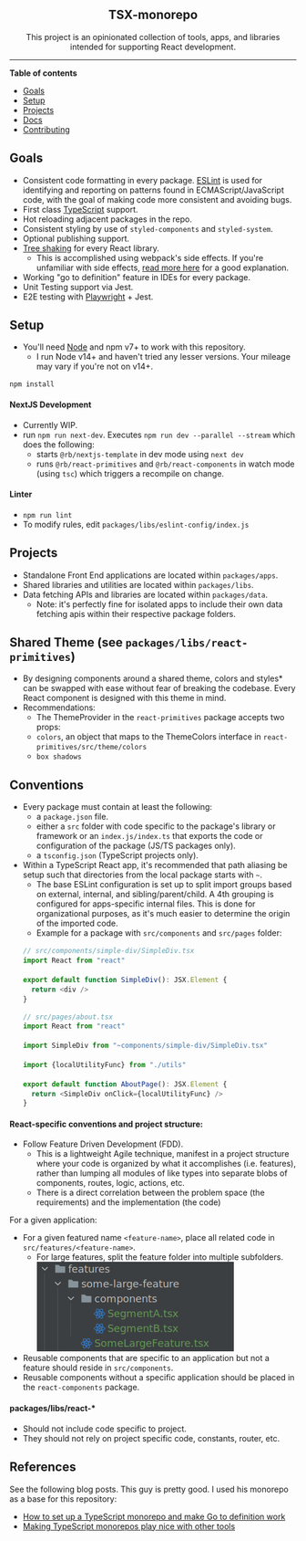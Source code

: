 <!--suppress HtmlDeprecatedAttribute -->
<div align="center">

## TSX-monorepo

This project is an opinionated collection of tools, apps, and libraries intended for supporting React development.

</div>

----

**Table of contents**

- [Goals](#goals)
- [Setup](#setup)
- [Projects](#projects)
- [Docs](#docs)
- [Contributing](#contributing)

## Goals

- Consistent code formatting in every package.  [ESLint](https://eslint.org/docs/user-guide/getting-started) is used for identifying and reporting on patterns found in ECMAScript/JavaScript code, with the goal of making code more consistent and avoiding bugs.
- First class [TypeScript](https://www.typescriptlang.org/) support.
- Hot reloading adjacent packages in the repo.
- Consistent styling by use of `styled-components` and `styled-system`.  
- Optional publishing support.
- [Tree shaking](https://webpack.js.org/guides/tree-shaking/) for every React library.
  - This is accomplished using webpack's side effects.  If you're unfamiliar with side effects, [read more here](https://sgom.es/posts/2020-06-15-everything-you-never-wanted-to-know-about-side-effects/) for a good explanation.
- Working "go to definition" feature in IDEs for every package.
- Unit Testing support via Jest.
- E2E testing with [Playwright](https://playwright.dev) + Jest.


## Setup
- You'll need [Node](https://nodejs.org/en/) and npm v7+ to work with this repository.
  - I run Node v14+ and haven't tried any lesser versions.  Your mileage may vary if you're not on v14+.
```
npm install
```

#### NextJS Development
- Currently WIP.
- run `npm run next-dev`.  Executes `npm run dev --parallel --stream` which does the following:
  - starts `@rb/nextjs-template` in dev mode using `next dev`
  - runs `@rb/react-primitives` and `@rb/react-components` in watch mode (using `tsc`) which triggers a recompile on change.
  

#### Linter
- `npm run lint`
- To modify rules, edit `packages/libs/eslint-config/index.js`


## Projects

- Standalone Front End applications are located within `packages/apps`.
- Shared libraries and utilities are located within `packages/libs`.
- Data fetching APIs and libraries are located within `packages/data`.
    - Note: it's perfectly fine for isolated apps to include their own data fetching apis within their respective package folders.

## Shared Theme (see `packages/libs/react-primitives`)
- By designing components around a shared theme, colors and styles* can be swapped with ease without fear of breaking the codebase.  Every React component is designed with this theme in mind.  
- Recommendations:
  - The ThemeProvider in the `react-primitives` package accepts two props:
  - `colors`, an object that maps to the ThemeColors interface in `react-primitives/src/theme/colors`
  - `box shadows`
  
## Conventions
- Every package must contain at least the following:
  - a `package.json` file.
  - either a `src` folder with code specific to the package's library or framework or an `index.js/index.ts` that exports the code or configuration of the package (JS/TS packages only).
  - a `tsconfig.json` (TypeScript projects only).
- Within a TypeScript React app, it's recommended that path aliasing be setup such that directories from the local package starts with `~`.
  - The base ESLint configuration is set up to split import groups based on external, internal, and sibling/parent/child.  A 4th grouping is configured for apps-specific internal files.  This is done for organizational purposes, as it's much easier to determine the origin of the imported code.
  - Example for a package with `src/components` and `src/pages` folder:
  ```typescript jsx
  // src/components/simple-div/SimpleDiv.tsx
  import React from "react"
  
  export default function SimpleDiv(): JSX.Element {
    return <div />
  }
  ```
  ```typescript jsx
  // src/pages/about.tsx
  import React from "react"
  
  import SimpleDiv from "~components/simple-div/SimpleDiv.tsx"
  
  import {localUtilityFunc} from "./utils"
  
  export default function AboutPage(): JSX.Element {
    return <SimpleDiv onClick={localUtilityFunc} />
  }
  ```
  
#### React-specific conventions and project structure:
- Follow Feature Driven Development (FDD).  
  -  This is a lightweight Agile technique, manifest in a project structure where your code is organized by what it accomplishes (i.e. features), rather than lumping all modules of like types into separate blobs of components, routes, logic, actions, etc. 
  - There is a direct correlation between the problem space (the requirements) and the implementation (the code)
  
For a given application:
  - For a given featured name `<feature-name>`, place all related code in `src/features/<feature-name>`.
    - For large features, split the feature folder into multiple subfolders.
    ![](.README_images/7a5ad2f7.png)
  - Reusable components that are specific to an application but not a feature should reside in `src/components`.
  - Reusable components without a specific application should be placed in the `react-components` package.

#### packages/libs/react-*
- Should not include code specific to project. 
- They should not rely on project specific code, constants, router, etc.

## References

See the following blog posts. This guy is pretty good. I used his monorepo as a base for this repository:

- [How to set up a TypeScript monorepo and make Go to definition work](https://medium.com/@NiGhTTraX/how-to-set-up-a-typescript-monorepo-with-lerna-c6acda7d4559)
- [Making TypeScript monorepos play nice with other tools](https://medium.com/@NiGhTTraX/making-typescript-monorepos-play-nice-with-other-tools-a8d197fdc680)


